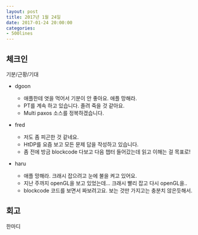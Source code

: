 ```yaml
---
layout: post
title: 2017년 1월 24일
date: 2017-01-24 20:00:00
categories:
- 500lines
---
```


## 체크인

기분/근황/기대

* dgoon
  * 애플한테 엿을 먹어서 기분이 안 좋아요. 애플 망해라.
  * PT를 계속 하고 있습니다. 졸려 죽을 것 같아요.
  * Multi paxos 소스를 정복하겠습니다.

* fred
  * 저도 좀 피곤한 것 같네요.
  * HtDP를 요즘 보고 모든 문제 답을 작성하고 있습니다.
  * 좀 전에 방금 blockcode 다보고 다음 챕터 들어갔는데 읽고 이해는 걸 목표로!

* haru
  * 애플 망해라. 크래시 잡으려고 눈에 불을 켜고 있어요.
  * 지난 주까지 openGL을 보고 있었는데... 크래시 빨리 잡고 다시 openGL을..
  * blockcode 코드를 보면서 짜보려고요. 보는 것만 가지고는 충분치 않은듯해서.

## 회고

한마디
